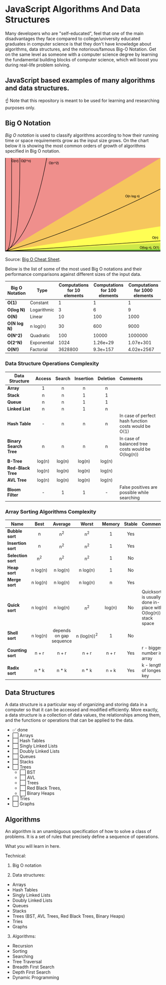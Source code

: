 # JavaScript Algorithms And Data Structures
Many developers who are "self-educated", feel that one of the main disadvantages they face compared to college/university educated graduates in computer science is that they don't have knowledge about algorithms, data structures, and the notorious/famous Big-O Notation. Get on the same level as someone with a computer science degree by learning the fundamental building blocks of computer science, which will boost you during real-life problem solving.
## JavaScript based examples of many algorithms and data structures.
☝ Note that this repository is meant to be used for learning and researching purposes only.

## Big O Notation

*Big O notation* is used to classify algorithms according to how their running time or space requirements grow as the input size grows.
On the chart below it is showing the most common orders of growth of algorithms specified in Big O notation.

![Big O graphs](./assets/Big-O-Complexity-Chart.png)

Source: [Big O Cheat Sheet](http://bigocheatsheet.com/).

Below is the list of some of the most used Big O notations and their performance comparisons against different sizes of the input data.

| Big O Notation | Type        | Computations for 10 elements | Computations for 100 elements | Computations for 1000 elements  |
| -------------- | ----------- | ---------------------------- | ----------------------------- | ------------------------------- |
| **O(1)**       | Constant    | 1                            | 1                             | 1                               |
| **O(log N)**   | Logarithmic | 3                            | 6                             | 9                               |
| **O(N)**       | Linear      | 10                           | 100                           | 1000                            |
| **O(N log N)** | n log(n)    | 30                           | 600                           | 9000                            |
| **O(N^2)**     | Quadratic   | 100                          | 10000                         | 1000000                         |
| **O(2^N)**     | Exponential | 1024                         | 1.26e+29                      | 1.07e+301                       |
| **O(N!)**      | Factorial   | 3628800                      | 9.3e+157                      | 4.02e+2567                      |

### Data Structure Operations Complexity

| Data Structure          | Access    | Search    | Insertion | Deletion  | Comments  |
| ----------------------- | :-------: | :-------: | :-------: | :-------: | :-------- |
| **Array**               | 1         | n         | n         | n         |           |
| **Stack**               | n         | n         | 1         | 1         |           |
| **Queue**               | n         | n         | 1         | 1         |           |
| **Linked List**         | n         | n         | 1         | n         |           |
| **Hash Table**          | -         | n         | n         | n         | In case of perfect hash function costs would be O(1) |
| **Binary Search Tree**  | n         | n         | n         | n         | In case of balanced tree costs would be O(log(n)) |
| **B-Tree**              | log(n)    | log(n)    | log(n)    | log(n)    |           |
| **Red-Black Tree**      | log(n)    | log(n)    | log(n)    | log(n)    |           |
| **AVL Tree**            | log(n)    | log(n)    | log(n)    | log(n)    |           |
| **Bloom Filter**        | -         | 1         | 1         | -         | False positives are possible while searching |

### Array Sorting Algorithms Complexity

| Name                  | Best            | Average             | Worst               | Memory    | Stable    | Comments  |
| --------------------- | :-------------: | :-----------------: | :-----------------: | :-------: | :-------: | :-------- |
| **Bubble sort**       | n               | n<sup>2</sup>       | n<sup>2</sup>       | 1         | Yes       |           |
| **Insertion sort**    | n               | n<sup>2</sup>       | n<sup>2</sup>       | 1         | Yes       |           |
| **Selection sort**    | n<sup>2</sup>   | n<sup>2</sup>       | n<sup>2</sup>       | 1         | No        |           |
| **Heap sort**         | n&nbsp;log(n)   | n&nbsp;log(n)       | n&nbsp;log(n)       | 1         | No        |           |
| **Merge sort**        | n&nbsp;log(n)   | n&nbsp;log(n)       | n&nbsp;log(n)       | n         | Yes       |           |
| **Quick sort**        | n&nbsp;log(n)   | n&nbsp;log(n)       | n<sup>2</sup>       | log(n)    | No        | Quicksort is usually done in-place with O(log(n)) stack space |
| **Shell sort**        | n&nbsp;log(n)   | depends on gap sequence   | n&nbsp;(log(n))<sup>2</sup>  | 1         | No         |           |
| **Counting sort**     | n + r           | n + r               | n + r               | n + r     | Yes       | r - biggest number in array |
| **Radix sort**        | n * k           | n * k               | n * k               | n + k     | Yes       | k - length of longest key |

## Data Structures

A data structure is a particular way of organizing and storing data in a computer so that it can
be accessed and modified efficiently. More exactly, a data structure is a collection of data
values, the relationships among them, and the functions or operations that can be applied to
the data.

- ✅ done
- ⬜ Arrays
- ⬜ Hash Tables
- ⬜ Singly Linked Lists
- ⬜ Doubly Linked Lists
- ⬜ Queues
- ⬜ Stacks
- ⬜ Trees 
    - ⬜ BST
    - ⬜ AVL 
    - ⬜ Trees 
    - ⬜ Red Black Trees, 
    - ⬜ Binary Heaps
- ⬜ Tries
- ⬜ Graphs
## Algorithms

An algorithm is an unambiguous specification of how to solve a class of problems. It is
a set of rules that precisely define a sequence of operations.

What you will learn in here.

Technical:

1. Big O notation

2. Data structures:

* Arrays
* Hash Tables
* Singly Linked Lists
* Doubly Linked Lists
* Queues
* Stacks
* Trees (BST, AVL Trees, Red Black Trees, Binary Heaps)
* Tries
* Graphs

3. Algorithms:

* Recursion
* Sorting
* Searching
* Tree Traversal
* Breadth First Search
* Depth First Search
* Dynamic Programming